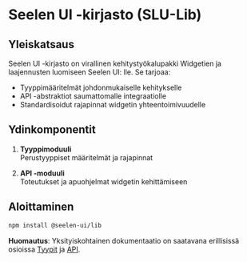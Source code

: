 # **Seelen UI -kirjasto (SLU-Lib)**

## Yleiskatsaus

Seelen UI -kirjasto on virallinen kehitystyökalupakki Widgetien ja laajennusten
luomiseen Seelen UI: lle. Se tarjoaa:

- Tyyppimääritelmät johdonmukaiselle kehitykselle
- API -abstraktiot saumattomalle integraatiolle
- Standardisoidut rajapinnat widgetin yhteentoimivuudelle

## Ydinkomponentit

1. **Tyyppimoduuli**\
   Perustyyppiset määritelmät ja rajapinnat

2. **API -moduuli**\
   Toteutukset ja apuohjelmat widgetin kehittämiseen

## Aloittaminen

```bash
npm install @seelen-ui/lib
```

**Huomautus**: Yksityiskohtainen dokumentaatio on saatavana erillisissä osioissa
[Tyypit](./library-types) ja [API](./library-api).
